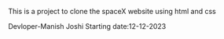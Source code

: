 This is a project to clone the spaceX website using html and css 


Devloper-Manish Joshi
Starting date:12-12-2023